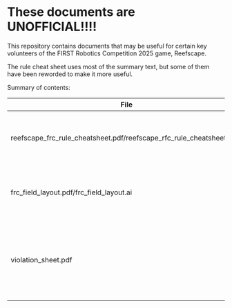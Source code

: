 # **These documents are UNOFFICIAL!!!!**

This repository contains documents that may be useful for certain key volunteers of the FIRST Robotics Competition 2025 game, Reefscape.

The rule cheat sheet uses most of the summary text, but some of them have been reworded to make it more useful.

Summary of contents:

| File | Description |
| --- | --- |
| reefscape_frc_rule_cheatsheet.pdf/reefscape_rfc_rule_cheatsheet.pptx | Quick cheat sheet of important rules and their penalties. |
| frc_field_layout.pdf/frc_field_layout.ai | Field layout that can be laminated to use dry erase markers on. |
| violation_sheet.pdf | A form that can be handed between Key Volunteers to track major violations. |
  
